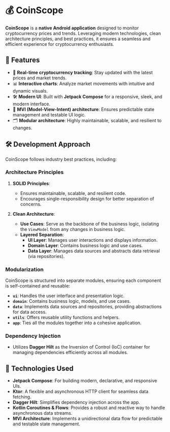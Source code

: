 # 💰 **CoinScope**  

**CoinScope** is a **native Android application** designed to monitor cryptocurrency prices and trends. Leveraging modern technologies, clean architecture principles, and best practices, it ensures a seamless and efficient experience for cryptocurrency enthusiasts.  


## 🌟 **Features**  

- 🚀 **Real-time cryptocurrency tracking**: Stay updated with the latest prices and market trends.  
- 📊 **Interactive charts**: Analyze market movements with intuitive and dynamic visuals.  
- 🛠️ **Modern UI**: Built with **Jetpack Compose** for a responsive, sleek, and modern interface.  
- 🔄 **MVI (Model-View-Intent) architecture**: Ensures predictable state management and testable UI logic.  
- 🗂️ **Modular architecture**: Highly maintainable, scalable, and resilient to changes.


## 🛠 **Development Approach**  

CoinScope follows industry best practices, including:  

### **Architecture Principles**  

1. **SOLID Principles**:  
   - Ensures maintainable, scalable, and resilient code.  
   - Encourages single-responsibility design for better separation of concerns.  

2. **Clean Architecture**:  
   - **Use Cases**: Serve as the backbone of the business logic, isolating the `ViewModel` from any changes in business logic.  
   - **Layered Separation**:  
     - **UI Layer**: Manages user interactions and displays information.  
     - **Domain Layer**: Contains business logic and use cases.  
     - **Data Layer**: Manages data sources and abstracts data retrieval (via repositories).  

### **Modularization**  

CoinScope is structured into separate modules, ensuring each component is self-contained and reusable:  
- **`ui`**: Handles the user interface and presentation logic.  
- **`domain`**: Contains business logic, models, and use cases.  
- **`data`**: Implements data sources and repositories, providing abstractions for data access.  
- **`utils`**: Offers reusable utility functions and helpers.  
- **`app`**: Ties all the modules together into a cohesive application.  

### **Dependency Injection**  

- Utilizes **Dagger Hilt** as the Inversion of Control (IoC) container for managing dependencies efficiently across all modules.  


## 🚀 **Technologies Used**  

- **Jetpack Compose**: For building modern, declarative, and responsive UIs.  
- **Ktor**: A flexible and asynchronous HTTP client for seamless data fetching.  
- **Dagger Hilt**: Simplifies dependency injection across the app.  
- **Kotlin Coroutines & Flows**: Provides a robust and reactive way to handle asynchronous data streams.  
- **MVI Architecture**: Implements a unidirectional data flow for predictable and testable state management.  
